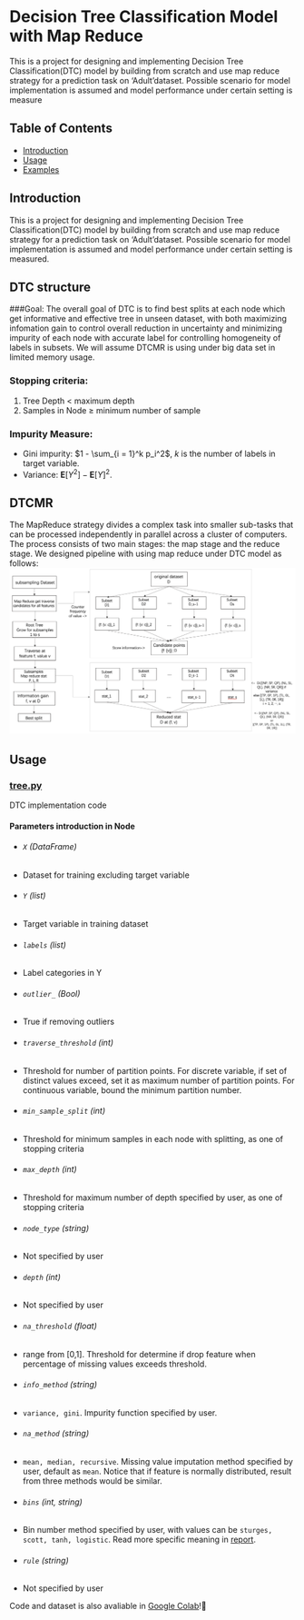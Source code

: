 # Decision Tree Classification Model with Map Reduce

This is a project for designing and implementing Decision Tree Classification(DTC) model
by building from scratch and use map reduce strategy for a prediction task on ‘Adult’dataset.
Possible scenario for model implementation is assumed and model performance under certain
setting is measure

## Table of Contents

- [Introduction](#introduction)
- [Usage](#usage)
- [Examples](#examples)

## Introduction
This is a project for designing and implementing Decision Tree Classification(DTC) model
by building from scratch and use map reduce strategy for a prediction task on ‘Adult’dataset.
Possible scenario for model implementation is assumed and model performance under certain
setting is measured.

## DTC structure

###Goal: 
The overall goal of DTC is to find best splits at each node which get informative and effective
tree in unseen dataset, with both maximizing infomation gain to control overall reduction
in uncertainty and minimizing impurity of each node with accurate label for controlling
homogeneity of labels in subsets. We will assume DTCMR is using under big data set in limited memory usage.

### Stopping criteria:
1. Tree Depth < maximum depth
2. Samples in Node ≥ minimum number of sample

### Impurity Measure:
- Gini impurity: $1 - \sum_{i = 1}^k p_i^2$, $k$ is the number of labels in target variable.
- Variance: $\boldsymbol{E}[Y^2] - \boldsymbol{E}[Y]^2.$

## DTCMR

The MapReduce strategy divides a complex task into smaller sub-tasks that can be processed
independently in parallel across a cluster of computers. The process consists of two main
stages: the map stage and the reduce stage. We designed pipeline with using map reduce under DTC model as follows:
![pipeline for DTCMR](https://github.com/yutingmeivu/DTC-MapReduce/blob/main/map.png)


## Usage

### [tree.py](https://github.com/yutingmeivu/DTC-MapReduce/blob/main/code/tree.py)
  DTC implementation code
  #### Parameters introduction in Node
  - ###### `X` (DataFrame)
  - Dataset for training excluding target variable
  - ###### `Y` (list)
  - Target variable in training dataset
  - ###### `labels` (list)
  - Label categories in Y
  - ###### `outlier_` (Bool)
  - True if removing outliers
  - ###### `traverse_threshold` (int)
  - Threshold for number of partition points. For discrete variable, if set of distinct values exceed, set it as maximum number of partition points. For continuous variable, bound the minimum partition number.
  - ###### `min_sample_split` (int)
  - Threshold for minimum samples in each node with splitting, as one of stopping criteria
  - ###### `max_depth` (int)
  - Threshold for maximum number of depth specified by user, as one of stopping criteria
  - ###### `node_type` (string)
  - Not specified by user
  - ###### `depth` (int)
  - Not specified by user
  - ###### `na_threshold` (float)
  - range from [0,1]. Threshold for determine if drop feature when percentage of missing values exceeds threshold.
  - ###### `info_method` (string)
  - `variance, gini`. Impurity function specified by user.
  - ###### `na_method` (string)
  - `mean, median, recursive`. Missing value imputation method specified by user, default as `mean`. Notice that if feature is normally distributed, result from three methods would be similar.
  - ###### `bins` (int, string)
  - Bin number method specified by user, with values can be `sturges, scott, tanh, logistic`. Read more specific meaning in [report](https://github.com/yutingmeivu/DTC-MapReduce/blob/main/DTCMR.pdf).
  - ###### `rule` (string)
  - Not specified by user
  
Code and dataset is also avaliable in [Google Colab](https://drive.google.com/drive/folders/1BU97Eyspj8umJahqHWMd2Nyq5MFobw9K?usp=share_link)!🤩
